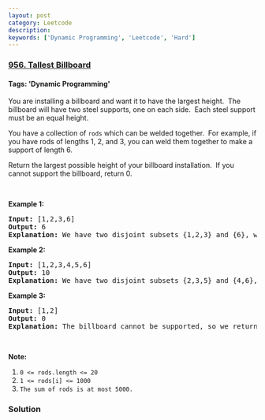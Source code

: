 ```yaml
---
layout: post
category: Leetcode
description: 
keywords: ['Dynamic Programming', 'Leetcode', 'Hard']
---
```

### [956. Tallest Billboard](https://leetcode.com/problems/tallest-billboard)

#### Tags: 'Dynamic Programming'

<div class="content__u3I1 question-content__JfgR"><div><p>You are installing a billboard and want it to have the largest height.  The billboard will have two steel supports, one on each side.  Each steel support must be an equal height.</p>
<p>You have a collection of <code>rods</code> which can be welded together.  For example, if you have rods of lengths 1, 2, and 3, you can weld them together to make a support of length 6.</p>
<p>Return the largest possible height of your billboard installation.  If you cannot support the billboard, return 0.</p>
<p> </p>
<p><strong>Example 1:</strong></p>
<pre><strong>Input: </strong><span id="example-input-1-1">[1,2,3,6]</span>
<strong>Output: </strong><span id="example-output-1">6</span>
<strong>Explanation:</strong> We have two disjoint subsets {1,2,3} and {6}, which have the same sum = 6.
</pre>
<div>
<p><strong>Example 2:</strong></p>
<pre><strong>Input: </strong><span id="example-input-2-1">[1,2,3,4,5,6]</span>
<strong>Output: </strong><span id="example-output-2">10</span>
<strong>Explanation:</strong> We have two disjoint subsets {2,3,5} and {4,6}, which have the same sum = 10.
</pre>
</div>
<div>
<p><strong>Example 3:</strong></p>
<pre><strong>Input: </strong><span id="example-input-3-1">[1,2]</span>
<strong>Output: </strong><span id="example-output-3">0</span>
<strong>Explanation: </strong>The billboard cannot be supported, so we return 0.
</pre>
</div>
<p> </p>
<p><strong>Note:</strong></p>
<ol>
<li><code>0 &lt;= rods.length &lt;= 20</code></li>
<li><code>1 &lt;= rods[i] &lt;= 1000</code></li>
<li><code>The sum of rods is at most 5000.</code></li>
</ol>
</div></div>

### Solution
